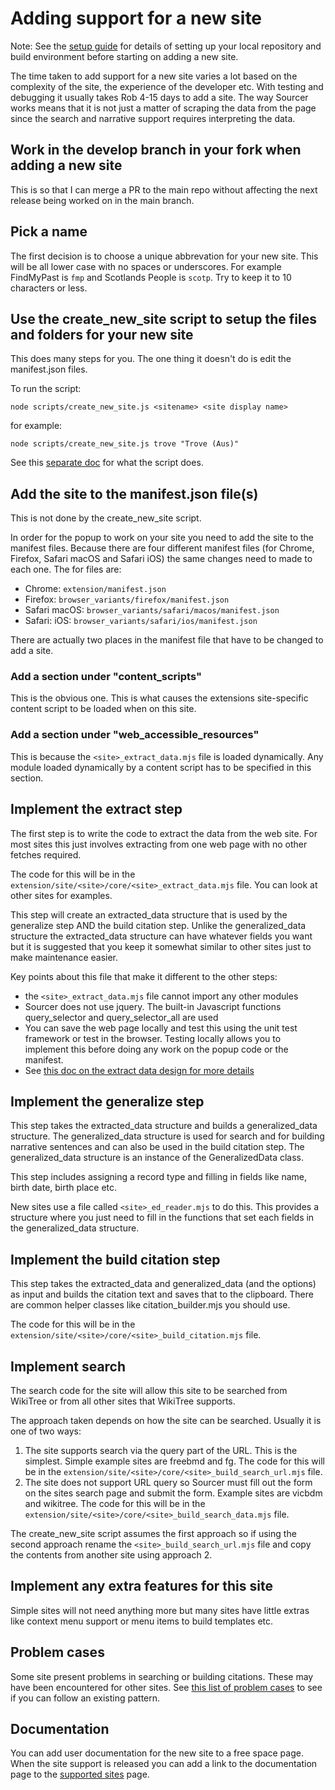 # Adding support for a new site

Note: See the [setup guide](https://github.com/RobPavey/wikitree-sourcer/blob/main/docs/contributors/setup_guide.md) for details of setting up your local repository and build environment before starting on adding a new site.

The time taken to add support for a new site varies a lot based on the complexity of the site, the experience of the developer etc. With testing and debugging it usually takes Rob 4-15 days to add a site. The way Sourcer works means that it is not just a matter of scraping the data from the page since the search and narrative support requires interpreting the data.

## Work in the develop branch in your fork when adding a new site

This is so that I can merge a PR to the main repo without affecting the next release being worked on in the main branch.

## Pick a name

The first decision is to choose a unique abbrevation for your new site. This will be all lower case with no spaces or underscores.
For example FindMyPast is `fmp` and Scotlands People is `scotp`. Try to keep it to 10 characters or less.

## Use the create_new_site script to setup the files and folders for your new site

This does many steps for you. The one thing it doesn't do is edit the manifest.json files.

To run the script:

`node scripts/create_new_site.js <sitename> <site display name>`

for example:

`node scripts/create_new_site.js trove "Trove (Aus)"`

See this [separate doc](https://github.com/RobPavey/wikitree-sourcer/blob/main/docs/dev_notes/what_the_create_new_site_script_does.md) for what the script does.

## Add the site to the manifest.json file(s)

This is not done by the create_new_site script.

In order for the popup to work on your site you need to add the site to the manifest files. Because there are four different manifest files (for Chrome, Firefox, Safari macOS and Safari iOS) the same changes need to made to each one. The for files are:
* Chrome: `extension/manifest.json`
* Firefox: `browser_variants/firefox/manifest.json`
* Safari macOS: `browser_variants/safari/macos/manifest.json`
* Safari: iOS: `browser_variants/safari/ios/manifest.json`

There are actually two places in the manifest file that have to be changed to add a site.

### Add a section under "content_scripts"

This is the obvious one. This is what causes the extensions site-specific content script to be loaded when on this site.

### Add a section under "web_accessible_resources"

This is because the `<site>_extract_data.mjs` file is loaded dynamically. Any module loaded dynamically by a content script has to be specified in this section.

## Implement the extract step

The first step is to write the code to extract the data from the web site. For most sites this just involves extracting from one web page with no other fetches required.

The code for this will be in the `extension/site/<site>/core/<site>_extract_data.mjs` file. You can look at other sites for examples.

This step will create an extracted_data structure that is used by the generalize step AND the build citation step. Unlike the generalized_data structure the extracted_data structure can have whatever fields you want but it is suggested that you keep it somewhat similar to other sites just to make maintenance easier.

Key points about this file that make it different to the other steps:
* the `<site>_extract_data.mjs` file cannot import any other modules
* Sourcer does not use jquery. The built-in Javascript functions query_selector and query_selector_all are used
* You can save the web page locally and test this using the unit test framework or test in the browser. Testing locally allows you to implement this before doing any work on the popup code or the manifest.
* See [this doc on the extract data design for more details](https://github.com/RobPavey/wikitree-sourcer/blob/main/docs/dev_notes/extract_data_design.md)

## Implement the generalize step

This step takes the extracted_data structure and builds a generalized_data structure. The generalized_data structure is used for search and for building narrative sentences and can also be used in the build citation step. The generalized_data structure is an instance of the GeneralizedData class.

This step includes assigning a record type and filling in fields like name, birth date, birth place etc.

New sites use a file called `<site>_ed_reader.mjs` to do this. This provides a structure where you just need to fill in the functions that set each fields in the generalized_data structure.

## Implement the build citation step

This step takes the extracted_data and generalized_data (and the options) as input and builds the citation text and saves that to the clipboard. There are common helper classes like citation_builder.mjs you should use.

The code for this will be in the `extension/site/<site>/core/<site>_build_citation.mjs` file.

## Implement search

The search code for the site will allow this site to be searched from WikiTree or from all other sites that WikiTree supports.

The approach taken depends on how the site can be searched. Usually it is one of two ways:
1. The site supports search via the query part of the URL. This is the simplest. Simple example sites are freebmd and fg.
   The code for this will be in the `extension/site/<site>/core/<site>_build_search_url.mjs` file.
3. The site does not support URL query so Sourcer must fill out the form on the sites search page and submit the form. Example sites are vicbdm and wikitree.
   The code for this will be in the `extension/site/<site>/core/<site>_build_search_data.mjs` file.

The create_new_site script assumes the first approach so if using the second approach rename the `<site>_build_search_url.mjs` file and copy the contents from another site using approach 2.

## Implement any extra features for this site

Simple sites will not need anything more but many sites have little extras like context menu support or menu items to build templates etc.

## Problem cases

Some site present problems in searching or building citations. These may have been encountered for other sites. See [this list of problem cases](https://github.com/RobPavey/wikitree-sourcer/blob/main/docs/dev_notes/site_problem_cases.md) to see if you can follow an existing pattern.

## Documentation

You can add user documentation for the new site to a free space page. When the site support is released you can add a link to the documentation page to the [supported sites](https://www.wikitree.com/wiki/Space:WikiTree_Sourcer_supported_sites) page.
